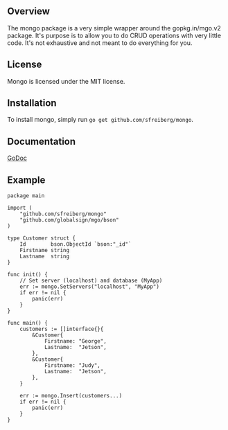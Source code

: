 ## Overview
The mongo package is a very simple wrapper around the gopkg.in/mgo.v2 package. It's purpose is to allow you to do CRUD operations with very little code. It's not exhaustive and not meant to do everything for you.

## License
Mongo is licensed under the MIT license.

## Installation
To install mongo, simply run `go get github.com/sfreiberg/mongo`.

## Documentation
[GoDoc](http://godoc.org/github.com/sfreiberg/mongo)

## Example
```
package main

import (
	"github.com/sfreiberg/mongo"
	"github.com/globalsign/mgo/bson"
)

type Customer struct {
	Id        bson.ObjectId `bson:"_id"`
	Firstname string
	Lastname  string
}

func init() {
	// Set server (localhost) and database (MyApp)
	err := mongo.SetServers("localhost", "MyApp")
	if err != nil {
		panic(err)
	}
}

func main() {
	customers := []interface{}{
		&Customer{
			Firstname: "George",
			Lastname:  "Jetson",
		},
		&Customer{
			Firstname: "Judy",
			Lastname:  "Jetson",
		},
	}

	err := mongo.Insert(customers...)
	if err != nil {
		panic(err)
	}
}
```

